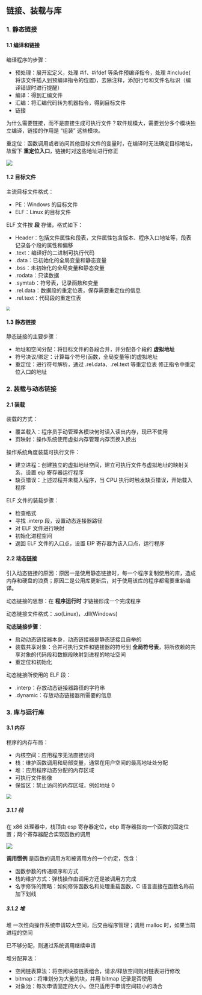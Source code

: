 ## 链接、装载与库

### 1. 静态链接

#### 1.1 编译和链接

编译程序的步骤：

- 预处理：展开宏定义，处理 #if、#ifdef 等条件预编译指令，处理 #include( 将该文件插入到预编译指令的位置)，去除注释，添加行号和文件名标识（编译错误时进行提醒）
- 编译：得到汇编文件
- 汇编：将汇编代码转为机器指令，得到目标文件
- 链接

为什么需要链接，而不是直接生成可执行文件？软件规模大，需要划分多个模块独立编译，链接的作用是 “组装” 这些模块。

重定位：函数调用或者访问其他目标文件的变量时，在编译时无法确定目标地址，故留下 **重定位入口**，链接时对这些地址进行修正

<img src="img/gcc编译过程.jpg"/>

#### 1.2 目标文件

主流目标文件格式：

- PE：Windows 的目标文件
- ELF：Linux 的目标文件

ELF 文件按 **段** 存储，格式如下：

- Header：包括文件属性和段表，文件属性包含版本、程序入口地址等，段表记录各个段的属性和偏移
- .text：编译好的二进制可执行代码
- .data：已初始化的全局变量和静态变量
- .bss：未初始化的全局变量和静态变量
- .rodata：只读数据
- .symtab：符号表，记录函数和变量
- .rel.data：数据段的重定位表，保存需要重定位的信息
- .rel.text：代码段的重定位表

<img src="img/ELF格式.jpg" style="zoom:65%" />

#### 1.3 静态链接

静态链接的主要步骤：

- 地址和空间分配：将目标文件的各段合并，并分配各个段的 **虚拟地址**
- 符号决议/绑定：计算每个符号(函数，全局变量等)的虚拟地址
- 重定位：进行符号解析，通过 .rel.data、.rel.text 等重定位表 修正指令中重定位入口的地址



### 2. 装载与动态链接

#### 2.1 装载

装载的方式：

- 覆盖载入：程序员手动管理各模块何时读入读出内存，现已不使用
- 页映射：操作系统使用虚拟内存管理内存页换入换出

操作系统角度装载可执行文件：

- 建立进程：创建独立的虚拟地址空间，建立可执行文件与虚拟地址的映射关系，设置 eip 寄存器运行程序
- 缺页错误：上述过程并未载入程序，当 CPU 执行时触发缺页错误，开始载入程序

ELF 文件的装载步骤：

- 检查格式
- 寻找 .interp 段，设置动态连接器路径
- 对 ELF 文件进行映射
- 初始化进程空间
- 返回 ELF 文件的入口点，设置 EIP 寄存器为该入口点，运行程序

#### 2.2 动态链接

引入动态链接的原因：原因一是使用静态链接时，每一个程序复制使用的库，造成内存和硬盘的浪费；原因二是公用库更新后，对于使用该库的程序都需要重新编译。

动态链接的思想：在 **程序运行时** 才链接形成一个完成程序

动态链接文件格式：.so(Linux)，.dll(Windows)

**动态链接步骤**：

- 启动动态链接器本身，动态链接器是静态链接且自举的
- 装载共享对象：合并可执行文件和链接器的符号到 **全局符号表**，将所依赖的共享对象的代码段和数据段映射到进程的地址空间
- 重定位和初始化

动态链接所使用的 ELF 段：

- .interp：存放动态链接器路径的字符串
- .dynamic：存放动态链接器所需要的信息



### 3. 库与运行库

#### 3.1 内存

程序的内存布局：

- 内核空间：应用程序无法直接访问
- 栈：维护函数调用和局部变量，通常在用户空间的最高地址处分配
- 堆：应用程序动态分配的内存区域
- 可执行文件影像
- 保留区：禁止访问的内存区域，例如地址 0

<img src="img/linux进程内存布局.jpg" style="zoom:80%"/>

##### 3.1.1 栈

在 x86 处理器中，栈顶由 esp 寄存器定位，ebp 寄存器指向一个函数的固定位置；两个寄存器配合实现函数的调用

<img src="img/x86程序栈结构.jpg">

**调用惯例** 是函数的调用方和被调用方的一个约定，包含：

- 函数参数的传递顺序和方式
- 栈的维护方式：弹栈操作由调用方还是被调用方完成
- 名字修饰的策略：如何修饰函数名和处理重载函数，C 语言直接在函数名称前加下划线

##### 3.1.2 堆

堆 一次性向操作系统申请较大空间，后交由程序管理；调用 malloc 时，如果当前进程的空间

已不够分配，则通过系统调用继续申请

堆分配算法：

- 空闲链表算法：将空闲块按链表组合，请求/释放空间则对链表进行修改
- bitmap：将堆划分为大量的块，并用 bitmap 记录是否使用
- 对象池：每次申请固定的大小，但只适用于申请空间较小的场合